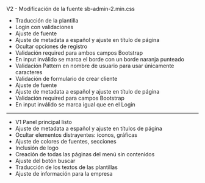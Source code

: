 V2 - Modificación de la fuente sb-admin-2.min.css
- Traducción de la plantilla
- Login con validaciones
- Ajuste de fuente
- Ajuste de metadata a español y ajuste en título de página
- Ocultar opciones de registro
- Validación required para ambos campos Bootstrap
- En input inválido se marca el borde con un borde naranja punteado
- Validación Pattern en nombre de usuario para usar únicamente caracteres
- Validación de formulario de crear cliente
- Ajuste de fuente
- Ajuste de metadata a español y ajuste en título de página
- Validación required para campos Bootstrap
- En input inválido se marca igual que en el Login
---------------------------------------------------------------  
- V1 Panel principal listo
- Ajuste de metadata a español y ajuste en títulos de página
- Ocultar elementos distrayentes: íconos, gráficas
- Ajuste de colores de fuentes, secciones
- Inclusión de logo
- Creación de todas las páginas del menú sin contenidos
- Ajuste del botón buscar
- Traducción de los textos de las plantillas
- Ajuste de información para la empresa
